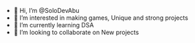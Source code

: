 - 👋 Hi, I’m @SoloDevAbu
- 👀 I’m interested in making games, Unique and strong projects
- 🌱 I’m currently learning DSA
- 💞️ I’m looking to collaborate on New projects

<!---
SoloDevAbu/SoloDevAbu is a ✨ special ✨ repository because its `README.md` (this file) appears on your GitHub profile.
You can click the Preview link to take a look at your changes.
--->
